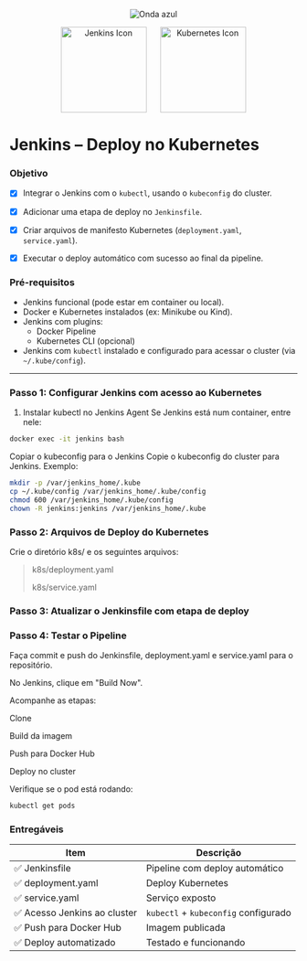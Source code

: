<p align="center">
  <img src="https://capsule-render.vercel.app/api?type=waving&color=0000FF&height=120&section=header" alt="Onda azul" />
</p>

<p align="center">
  <img src="https://www.jenkins.io/images/logos/jenkins/jenkins.svg" alt="Jenkins Icon" width="150" valign="middle" />
  &nbsp;&nbsp;&nbsp;&nbsp;
  <img src="https://cdn.jsdelivr.net/gh/devicons/devicon/icons/kubernetes/kubernetes-plain.svg" alt="Kubernetes Icon" width="150" valign="middle" />
</p>

# Jenkins – Deploy no Kubernetes

### Objetivo 

- [x] Integrar o Jenkins com o `kubectl`, usando o `kubeconfig` do cluster.
- [x] Adicionar uma etapa de deploy no `Jenkinsfile`.
- [x] Criar arquivos de manifesto Kubernetes (`deployment.yaml`, `service.yaml`).
- [x] Executar o deploy automático com sucesso ao final da pipeline.



### Pré-requisitos

- Jenkins funcional (pode estar em container ou local).
- Docker e Kubernetes instalados (ex: Minikube ou Kind).
- Jenkins com plugins:
  - Docker Pipeline
  - Kubernetes CLI (opcional)
- Jenkins com `kubectl` instalado e configurado para acessar o cluster (via `~/.kube/config`).

---
###  Passo 1: Configurar Jenkins com acesso ao Kubernetes
1. Instalar kubectl no Jenkins Agent
Se Jenkins está num container, entre nele:

```bash
docker exec -it jenkins bash

```
Copiar o kubeconfig para o Jenkins
Copie o kubeconfig do cluster para Jenkins. Exemplo:
```bash
mkdir -p /var/jenkins_home/.kube
cp ~/.kube/config /var/jenkins_home/.kube/config
chmod 600 /var/jenkins_home/.kube/config
chown -R jenkins:jenkins /var/jenkins_home/.kube

```
### Passo 2: Arquivos de Deploy do Kubernetes
Crie o diretório k8s/ e os seguintes arquivos:

> k8s/deployment.yaml
>
> k8s/service.yaml

### Passo 3: Atualizar o Jenkinsfile com etapa de deploy

### Passo 4: Testar o Pipeline
Faça commit e push do Jenkinsfile, deployment.yaml e service.yaml para o repositório.

No Jenkins, clique em "Build Now".

Acompanhe as etapas:

Clone

Build da imagem

Push para Docker Hub

Deploy no cluster

Verifique se o pod está rodando:

```bash
kubectl get pods
```
### Entregáveis

| Item                        | Descrição                            |
| --------------------------- | ------------------------------------ |
| ✅ Jenkinsfile               | Pipeline com deploy automático       |
| ✅ deployment.yaml           | Deploy Kubernetes                    |
| ✅ service.yaml              | Serviço exposto                      |
| ✅ Acesso Jenkins ao cluster | `kubectl` + `kubeconfig` configurado |
| ✅ Push para Docker Hub      | Imagem publicada                     |
| ✅ Deploy automatizado       | Testado e funcionando                |
